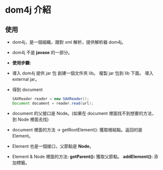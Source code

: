 # dom4j 介紹

## 使用
- dom4j，是一個組織，跟對 xml 解析，提供解析器 dom4j。
- dom4j 不是 **javase** 的一部分。
- **使用步驟:**
-  導入 dom4j 提供 jar 包
   創建一個文件夾 lib。
   複製 jar 包到 lib 下面。
   導入 external jar。
-  得到 document
    
    ```java
    SAXReader reader = new SAXReader();
    Document document = reader.read(url);
    ```
- document 的父接口是 Node。(如果在 document 裡面找不到想要的方法，到 Node 裡面去找)
- document 裡面的方法 -> getRootElement(): 獲取根結點。返回的是 Element。
- Element 也是一個接口，父節點是 **Node**。
 - Element & Node 裡面的方法:
   **getParent():** 獲取父節點。
   **addElement():** 添加標籤。
